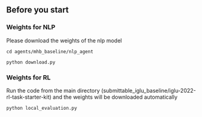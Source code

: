 ## Before you start 

### Weights for NLP
Please download the weights of the nlp model

```
cd agents/mhb_baseline/nlp_agent

python download.py
```
### Weights for RL

Run the code from the main directory (submittable_iglu_baseline/iglu-2022-rl-task-starter-kit) and the weights will be downloaded automatically

```
python local_evaluation.py
```


